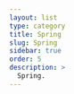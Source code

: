 ```yaml
---
layout: list
type: category
title: Spring
slug: Spring
sidebar: true
order: 5
description: >
  Spring.
---
```

